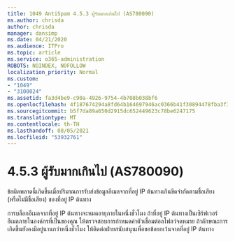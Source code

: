 ```yaml
---
title: 1049 AntiSpam 4.5.3 ผู้รับมากเกินไป (AS780090)
ms.author: chrisda
author: chrisda
manager: dansimp
ms.date: 04/21/2020
ms.audience: ITPro
ms.topic: article
ms.service: o365-administration
ROBOTS: NOINDEX, NOFOLLOW
localization_priority: Normal
ms.custom:
- "1049"
- "3100024"
ms.assetid: fa3d4be9-c90a-4926-9754-4b708b038bf6
ms.openlocfilehash: 4f187674294a8fd64b164697946ac0366b41f30894478fba3f37843730f445d8
ms.sourcegitcommit: b5f7da89a650d2915dc652449623c78be6247175
ms.translationtype: MT
ms.contentlocale: th-TH
ms.lasthandoff: 08/05/2021
ms.locfileid: "53932761"
---
```

# <a name="453-too-many-recipients-as780090"></a>4.5.3 ผู้รับมากเกินไป (AS780090)

ข้อผิดพลาดนี้เกิดขึ้นเมื่อปริมาณการรับส่งข้อมูลอีเมลจากที่อยู่ IP ต้นทางเกินขีดจํากัดตามชื่อเสียง (หรือไม่มีชื่อเสียง) ของที่อยู่ IP ต้นทาง

การบล็อกอีเมลจากที่อยู่ IP ต้นทางจะหมดอายุภายในหนึ่งชั่วโมง ถ้าที่อยู่ IP ต้นทางเป็นเซิร์ฟเวอร์อีเมลภายในองค์กรที่เป็นของคุณ ให้ตรวจสอบการกําหนดค่าตัวเชื่อมต่อลโฟลว์จดหมาย ถ้าลักษณะการเกิดขึ้นยังคงมีอยู่นานกว่าหนึ่งชั่วโมง ให้ติดต่อฝ่ายสนับสนุนเพื่อขอข้อยกเว้นจากที่อยู่ IP ต้นทาง
